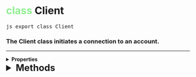 # <span style="color: lightgreen;">class</span> Client
<pre>js export class Client</pre>

### The Client class initiates a connection to an account.

---------
<details>
  <summary><strong>Properties</strong></summary>

  <strong>readonly</strong> `data` : `[UserControl](user.md)` | `[null](https://developer.mozilla.org/en-US/docs/Web/JavaScript/Reference/Operators/null)`
  User data of the bot.

  <strong>readonly</strong> `mention` : `[string](https://developer.mozilla.org/en-US/docs/Web/JavaScript/Reference/Global_Objects/String)`
  Returns the mention of the bot.
</details>

<details>
  <summary style="font-weight:bold;font-size:25px;margin-bottom:5px;">Methods</summary>

  <div style="font-family:monospace;border:solid;border-width:0;border-bottom-width:2px;border-color:#ffffff20;padding-bottom:10px;margin-bottom:10px;">
    <span style="font-size:17px;font-weight:bold;">onReady(func: <a href="https://developer.mozilla.org/en-US/docs/Web/JavaScript/Reference/Global_Objects/Function" target="_blank">Function</a>) : <a href="https://developer.mozilla.org/en-US/docs/Web/JavaScript/Reference/Operators/null" target="_blank">null</a></span>
    <div style="margin-top:6px;">Run a function when the bot is fully initialized.</div>
  </div>
</details>